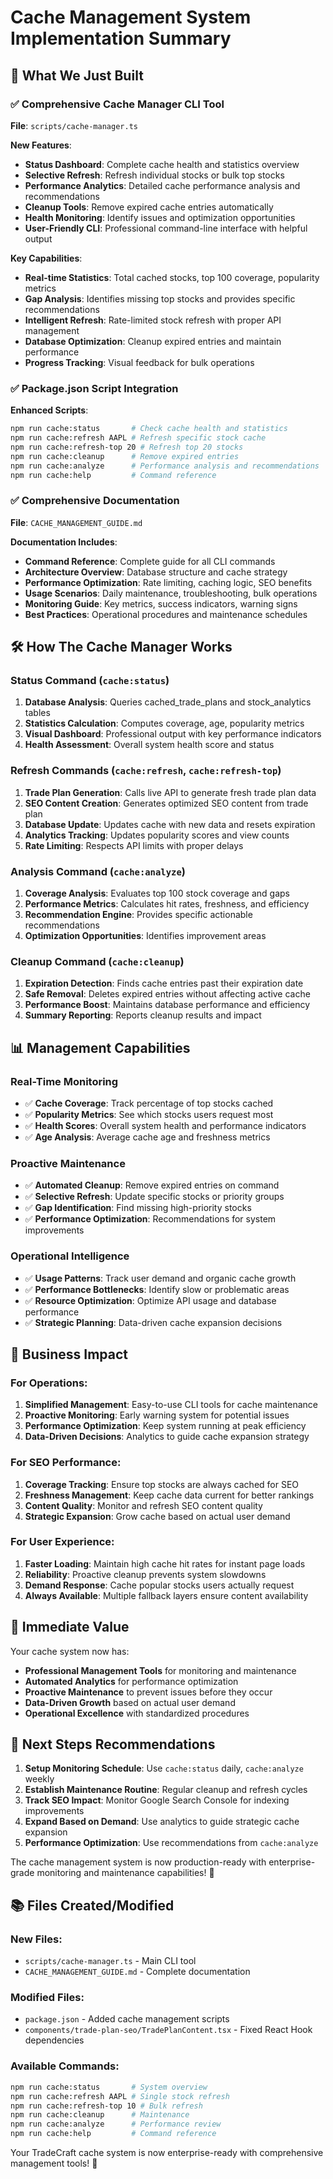 # Cache Management System Implementation Summary

## 🎉 What We Just Built

### ✅ **Comprehensive Cache Manager CLI Tool**

**File**: `scripts/cache-manager.ts`

**New Features**:

- **Status Dashboard**: Complete cache health and statistics overview
- **Selective Refresh**: Refresh individual stocks or bulk top stocks
- **Performance Analytics**: Detailed cache performance analysis and recommendations
- **Cleanup Tools**: Remove expired cache entries automatically
- **Health Monitoring**: Identify issues and optimization opportunities
- **User-Friendly CLI**: Professional command-line interface with helpful output

**Key Capabilities**:

- **Real-time Statistics**: Total cached stocks, top 100 coverage, popularity metrics
- **Gap Analysis**: Identifies missing top stocks and provides specific recommendations
- **Intelligent Refresh**: Rate-limited stock refresh with proper API management
- **Database Optimization**: Cleanup expired entries and maintain performance
- **Progress Tracking**: Visual feedback for bulk operations

### ✅ **Package.json Script Integration**

**Enhanced Scripts**:

```bash
npm run cache:status       # Check cache health and statistics
npm run cache:refresh AAPL # Refresh specific stock cache
npm run cache:refresh-top 20 # Refresh top 20 stocks
npm run cache:cleanup      # Remove expired entries
npm run cache:analyze      # Performance analysis and recommendations
npm run cache:help         # Command reference
```

### ✅ **Comprehensive Documentation**

**File**: `CACHE_MANAGEMENT_GUIDE.md`

**Documentation Includes**:

- **Command Reference**: Complete guide for all CLI commands
- **Architecture Overview**: Database structure and cache strategy
- **Performance Optimization**: Rate limiting, caching logic, SEO benefits
- **Usage Scenarios**: Daily maintenance, troubleshooting, bulk operations
- **Monitoring Guide**: Key metrics, success indicators, warning signs
- **Best Practices**: Operational procedures and maintenance schedules

## 🛠️ **How The Cache Manager Works**

### **Status Command** (`cache:status`)

1. **Database Analysis**: Queries cached_trade_plans and stock_analytics tables
2. **Statistics Calculation**: Computes coverage, age, popularity metrics
3. **Visual Dashboard**: Professional output with key performance indicators
4. **Health Assessment**: Overall system health score and status

### **Refresh Commands** (`cache:refresh`, `cache:refresh-top`)

1. **Trade Plan Generation**: Calls live API to generate fresh trade plan data
2. **SEO Content Creation**: Generates optimized SEO content from trade plan
3. **Database Update**: Updates cache with new data and resets expiration
4. **Analytics Tracking**: Updates popularity scores and view counts
5. **Rate Limiting**: Respects API limits with proper delays

### **Analysis Command** (`cache:analyze`)

1. **Coverage Analysis**: Evaluates top 100 stock coverage and gaps
2. **Performance Metrics**: Calculates hit rates, freshness, and efficiency
3. **Recommendation Engine**: Provides specific actionable recommendations
4. **Optimization Opportunities**: Identifies improvement areas

### **Cleanup Command** (`cache:cleanup`)

1. **Expiration Detection**: Finds cache entries past their expiration date
2. **Safe Removal**: Deletes expired entries without affecting active cache
3. **Performance Boost**: Maintains database performance and efficiency
4. **Summary Reporting**: Reports cleanup results and impact

## 📊 **Management Capabilities**

### **Real-Time Monitoring**

- ✅ **Cache Coverage**: Track percentage of top stocks cached
- ✅ **Popularity Metrics**: See which stocks users request most
- ✅ **Health Scores**: Overall system health and performance indicators
- ✅ **Age Analysis**: Average cache age and freshness metrics

### **Proactive Maintenance**

- ✅ **Automated Cleanup**: Remove expired entries on command
- ✅ **Selective Refresh**: Update specific stocks or priority groups
- ✅ **Gap Identification**: Find missing high-priority stocks
- ✅ **Performance Optimization**: Recommendations for system improvements

### **Operational Intelligence**

- ✅ **Usage Patterns**: Track user demand and organic cache growth
- ✅ **Performance Bottlenecks**: Identify slow or problematic areas
- ✅ **Resource Optimization**: Optimize API usage and database performance
- ✅ **Strategic Planning**: Data-driven cache expansion decisions

## 🎯 **Business Impact**

### **For Operations**:

1. **Simplified Management**: Easy-to-use CLI tools for cache maintenance
2. **Proactive Monitoring**: Early warning system for potential issues
3. **Performance Optimization**: Keep system running at peak efficiency
4. **Data-Driven Decisions**: Analytics to guide cache expansion strategy

### **For SEO Performance**:

1. **Coverage Tracking**: Ensure top stocks are always cached for SEO
2. **Freshness Management**: Keep cache data current for better rankings
3. **Content Quality**: Monitor and refresh SEO content quality
4. **Strategic Expansion**: Grow cache based on actual user demand

### **For User Experience**:

1. **Faster Loading**: Maintain high cache hit rates for instant page loads
2. **Reliability**: Proactive cleanup prevents system slowdowns
3. **Demand Response**: Cache popular stocks users actually request
4. **Always Available**: Multiple fallback layers ensure content availability

## 🚀 **Immediate Value**

Your cache system now has:

- **Professional Management Tools** for monitoring and maintenance
- **Automated Analytics** for performance optimization
- **Proactive Maintenance** to prevent issues before they occur
- **Data-Driven Growth** based on actual user demand
- **Operational Excellence** with standardized procedures

## 🔄 **Next Steps Recommendations**

1. **Setup Monitoring Schedule**: Use `cache:status` daily, `cache:analyze` weekly
2. **Establish Maintenance Routine**: Regular cleanup and refresh cycles
3. **Track SEO Impact**: Monitor Google Search Console for indexing improvements
4. **Expand Based on Demand**: Use analytics to guide strategic cache expansion
5. **Performance Optimization**: Use recommendations from `cache:analyze`

The cache management system is now production-ready with enterprise-grade monitoring and maintenance capabilities! 🎉

## 📚 **Files Created/Modified**

### **New Files**:

- `scripts/cache-manager.ts` - Main CLI tool
- `CACHE_MANAGEMENT_GUIDE.md` - Complete documentation

### **Modified Files**:

- `package.json` - Added cache management scripts
- `components/trade-plan-seo/TradePlanContent.tsx` - Fixed React Hook dependencies

### **Available Commands**:

```bash
npm run cache:status       # System overview
npm run cache:refresh AAPL # Single stock refresh
npm run cache:refresh-top 10 # Bulk refresh
npm run cache:cleanup      # Maintenance
npm run cache:analyze      # Performance review
npm run cache:help         # Command reference
```

Your TradeCraft cache system is now enterprise-ready with comprehensive management tools! 🚀
